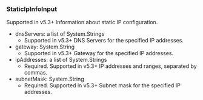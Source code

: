 ### StaticIpInfoInput
Supported in v5.3+
  Information about static IP configuration.

- dnsServers: a list of System.Strings
  - Supported in v5.3+
      DNS Servers for the specified IP addresses.
- gateway: System.String
  - Supported in v5.3+
      Gateway for the specified IP addresses.
- ipAddresses: a list of System.Strings
  - Required. Supported in v5.3+
      IP addresses and ranges, separated by commas.
- subnetMask: System.String
  - Required. Supported in v5.3+
      Subnet mask for the specified IP addresses.
